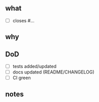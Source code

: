 ## what

- [ ] closes #...

## why

<!-- brief rationale -->

## DoD

 - [ ] tests added/updated  
 - [ ] docs updated (README/CHANGELOG)  
 - [ ] CI green

## notes

<!-- optional -->

